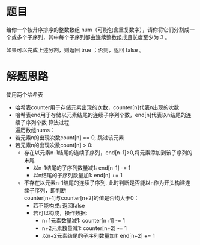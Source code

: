 # 题目
给你一个按升序排序的整数数组 num（可能包含重复数字），请你将它们分割成一个或多个子序列，其中每个子序列都由连续整数组成且长度至少为 3 。

如果可以完成上述分割，则返回 true ；否则，返回 false 。

# 解题思路
使用两个哈希表
- 哈希表counter用于存储元素出现的次数，counter[n]代表n出现的次数
- 哈希表end用于存储以元素结尾的连续子序列个数，end[n]代表以n结尾的连续子序列个数
算法过程  
遍历数组nums：
- 若元素n的出现次数count[n] == 0, 跳过该元素
- 若元素n的出现次数count[n] > 0:
	- 存在以元素n-1结尾的连续子序列，end[n-1]>0,将元素添加到该子序列的末尾
		- 以n-1结尾的子序列数量减1: end[n-1] -= 1
		- 以n结尾的子序列数量加1: end[n] += 1
	- 不存在以元素n-1结尾的连续子序列, 此时判断是否能以n作为开头构建连续子序列，即判断  
	counter[n+1]与counter[n+2]的值是否均大于0：
		- 若不能构成: 返回false
		- 若可以构成，操作数据:
			- n+1元素数量减1: counter[n+1] -= 1
			- n+2元素数量减1: counter[n+2] -= 1
			- 以n+2元素结尾的子序列数量加1: end[n+2] += 1